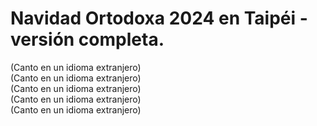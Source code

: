 # Navidad Ortodoxa 2024 en Taipéi - versión completa.  

(Canto en un idioma extranjero)  
(Canto en un idioma extranjero)  
(Canto en un idioma extranjero)  
(Canto en un idioma extranjero)  
(Canto en un idioma extranjero)

